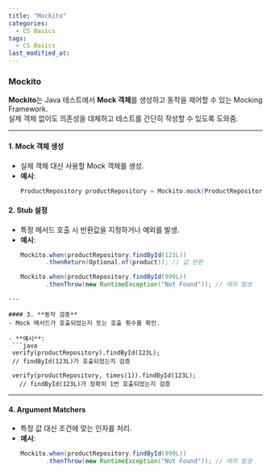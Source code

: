 ```yaml
---
title: "Mockito"
categories:
  - CS Basics
tags:
  - CS Basics
last_modified_at: 
---
```


### Mockito
**Mockito**는 Java 테스트에서 **Mock 객체**를 생성하고 동작을 제어할 수 있는 Mocking Framework.  
실제 객체 없이도 의존성을 대체하고 테스트를 간단히 작성할 수 있도록 도와줌.

---

#### 1. **Mock 객체 생성**
- 실제 객체 대신 사용할 Mock 객체를 생성.
- **예시**:
  ```java
  ProductRepository productRepository = Mockito.mock(ProductRepository.class);
  ```

#### 2. **Stub 설정**
- 특정 메서드 호출 시 반환값을 지정하거나 예외를 발생.
- **예시**:
  ```java
  Mockito.when(productRepository.findById(123L))
         .thenReturn(Optional.of(product)); // 값 반환
  
  Mockito.when(productRepository.findById(999L))
         .thenThrow(new RuntimeException("Not Found")); // 예외 발생
 ```
---

#### 3. **동작 검증**
- Mock 메서드가 호출되었는지 또는 호출 횟수를 확인.

- **예시**:
  ```java
  verify(productRepository).findById(123L);   
  // findById(123L)가 호출되었는지 검증       

  verify(productRepository, times(1)).findById(123L); 
    // findById(123L)가 정확히 1번 호출되었는지 검증
   ```  
  

---

#### 4. **Argument Matchers**
- 특정 값 대신 조건에 맞는 인자를 처리.
- **예시**:
  ```java
  Mockito.when(productRepository.findById(999L))
         .thenThrow(new RuntimeException("Not Found")); // 예외 발생
 ```
